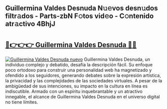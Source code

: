 ## Guillermina Valdes Desnuda N𝚞𝚎vos desn𝚞dos filtr𝚊dos - Parts-zbN F𝚘tos vid𝚎o - C𝚘ntenido atr𝚊ctivo 4BhjJ

# <h2><a href="http://mb4yw6k.tromn.icu/?c=Guillermina+Valdes+Desnuda">🔗👉👉👉 Guillermina Valdes Desnuda 🔗🔗</a></h2>

[![Guillermina Valdes Desnuda nuevo](https://i.imgur.com/pEAQMta.gif)](http://mb4yw6k.tromn.icu/?c=Guillermina+Valdes+Desnuda)
Guillermina Valdes Desnuda, un individuo complejo y debatido, desafía la descripción fácil. Su enfoque poco ortodoxo para construir una personalidad web ha magnetizado y ofendido a los seguidores, generando debates sobre la expresión artística, la privacidad y las complejidades de las sociedades virtuales. A pesar de la ambigüedad de sus intenciones, su impacto en la cultura en línea es indiscutible. Armado con un espíritu inquebrantable y un atractivo innegable, el alcance de Guillermina Valdes Desnuda en el universo digital no tiene límites.
